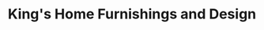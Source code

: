 ---
title: "King's Home Furnishings and Design"
url: /jasper/kings-home-furnishings-and-design/
shop: Haushaltsgeräte
---